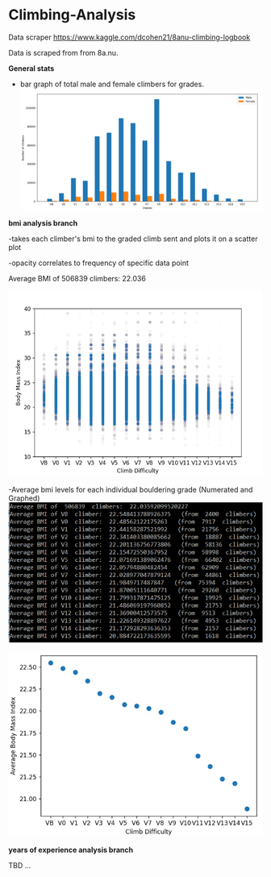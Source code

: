 # Climbing-Analysis
Data scraper https://www.kaggle.com/dcohen21/8anu-climbing-logbook

 Data is scraped from from 8a.nu.

**General stats**
- bar graph of total male and female climbers for grades.
  ![Grade Bar Graph](https://github.com/Shroooom/Climbing-Analysis/blob/main/screenshots/Male%20and%20Female%20number%20of%20climbers%20to%20grade%20ratio.png)


**bmi analysis branch**

  -takes each climber's bmi to the graded climb sent and plots it on a scatter plot

  -opacity correlates to frequency of specific data point

   Average BMI of  506839  climbers:  22.036
   
  ![bmi vs grade scatterplot](https://github.com/Shroooom/Climbing-Analysis/blob/main/screenshots/bmi%20vs%20grade.png)

  
  
  -Average bmi levels for each individual bouldering grade (Numerated and Graphed)
  ![Average BMI vs individual boulder grades](https://github.com/Shroooom/Climbing-Analysis/blob/main/screenshots/mean%20bmi%20vs%20individual%20grade.png)

  ![Average BMI vs individual boulder grades](https://github.com/Shroooom/Climbing-Analysis/blob/main/screenshots/avg%20bmi%20vs%20individual%20grade%20graph.png)

**years of experience analysis branch**

TBD ...
